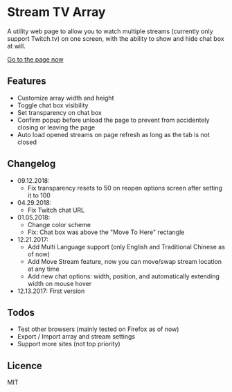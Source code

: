 # Stream TV Array

A utility web page to allow you to watch multiple streams (currently only support Twitch.tv) on one screen, with the ability to show and hide chat box at will.

[Go to the page now](https://fsworld009.github.io/StreamTvArray/)


## Features
- Customize array width and height
- Toggle chat box visibility
- Set transparency on chat box
- Confirm popup before unload the page to prevent from accidentely closing or leaving the page
- Auto load opened streams on page refresh as long as the tab is not closed

## Changelog
- 09.12.2018:
  - Fix transparency resets to 50 on reopen options screen after setting it to 100
- 04.29.2018:
  - Fix Twitch chat URL
- 01.05.2018:
  - Change color scheme
  - Fix: Chat box was above the "Move To Here" rectangle
- 12.21.2017:
  - Add Multi Language support (only English and Traditional Chinese as of now)
  - Add Move Stream feature, now you can move/swap stream location at any time
  - Add new chat options: width, position, and automatically extending width on mouse hover
- 12.13.2017: First version

## Todos
- Test other browsers (mainly tested on Firefox as of now)
- Export / Import array and stream settings
- Support more sites (not top priority)

## Licence
MIT